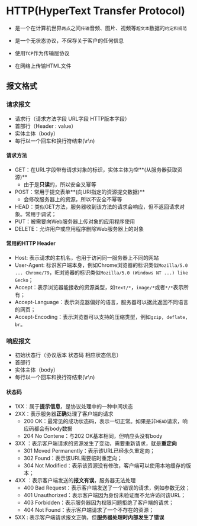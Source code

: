 # HTTP(HyperText Transfer Protocol)

- 是一个在计算机世界`两点`之间`传输`音频、图片、视频等`超文本`数据的`约定和规范`

- 是一个无状态协议，不保存关于客户的任何信息 
- 使用`TCP`作为传输层协议
- 在网络上传输HTML文件



## 报文格式

### 请求报文

- 请求行（请求方法字段 URL字段 HTTP版本字段）
- 首部行（Header : value）
- 实体主体（body）
- 每行以一个回车和换行符结束(\r\n)



#### 请求方法

- GET：在URL字段带有请求对象的标识，实体主体为空**(从服务器获取资源)**
  - 由于是**只读**的，所以安全又幂等
- POST：常用于提交表单**(向URI指定的资源提交数据)**
  - 会修改服务器上的资源，所以不安全不幂等
- HEAD：类似GET方法，服务器收到该方法的请求会响应，但不返回请求对象。常用于调试；
- PUT：被需要向Web服务器上传对象的应用程序使用
- DELETE：允许用户或应用程序删除Web服务器上的对象



#### 常用的HTTP Header

- Host: 表示请求的主机名，也用于访问同一服务器上不同的网站
- User-Agent: 标识客户端本身，例如Chrome浏览器的标识类似`Mozilla/5.0 ... Chrome/79`，IE浏览器的标识类似`Mozilla/5.0 (Windows NT ...) like Gecko`；
- Accept：表示浏览器能接收的资源类型，如`text/*`，`image/*`或者`*/*`表示所有；
- Accept-Language：表示浏览器偏好的语言，服务器可以据此返回不同语言的网页；
- Accept-Encoding：表示浏览器可以支持的压缩类型，例如`gzip, deflate, br`。



### 响应报文

- 初始状态行（协议版本 状态码 相应状态信息）
- 首部行
- 实体主体（body）
- 每行以一个回车和换行符结束(\r\n)

#### 状态码

- 1XX：属于**提示信息**，是协议处理中的一种中间状态
- 2XX：表示服务器**正确**处理了客户端的请求
  - 200 OK：最常见的成功状态码，表示一切正常。如果是非`HEAD`请求，响应码都会有body数据
  - 204 No Contene：与202 OK基本相同，但响应头没有body
- 3XX ：表示客户端请求的资源发生了变动，需要重新请求，就是**重定向**
  - 301 Moved Permanently：表示该URL已经永久重定向；
  - 302 Found：表示该URL需要临时重定向；
  - 304 Not Modified：表示该资源没有修改，客户端可以使用本地缓存的版本；
- 4XX ：表示客户端发送的**报文有误**，服务器无法处理
  - 400 Bad Request：表示客户端发送了一个错误的请求，例如参数无效；
  - 401 Unauthorized：表示客户端因为身份未验证而不允许访问该URL；
  - 403 Forbidden：表示服务器因为权限问题拒绝了客户端的请求；
  - 404 Not Found：表示客户端请求了一个不存在的资源；
- 5XX : 表示客户端请求报文正确，但**服务器处理时内部发生了错误**
